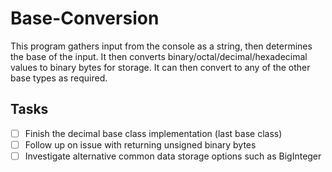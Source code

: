 # Base-Conversion
This program gathers input from the console as a string, then determines the base of the input. It then converts binary/octal/decimal/hexadecimal values to binary bytes for storage. It can then convert to any of the other base types as required.

## Tasks
- [ ] Finish the decimal base class implementation (last base class)
- [ ] Follow up on issue with returning unsigned binary bytes
- [ ] Investigate alternative common data storage options such as BigInteger
